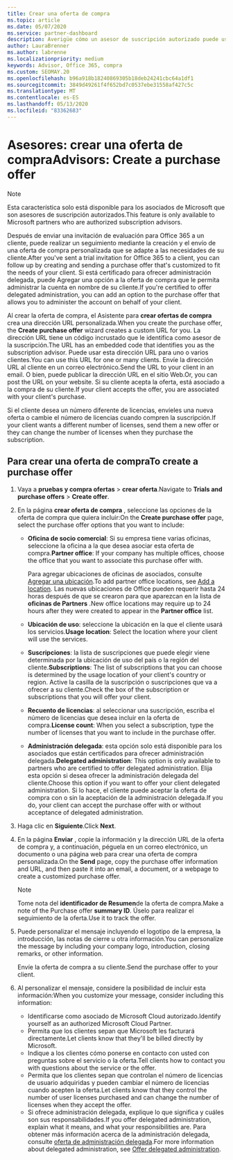 ```yaml
---
title: Crear una oferta de compra
ms.topic: article
ms.date: 05/07/2020
ms.service: partner-dashboard
description: Averigüe cómo un asesor de suscripción autorizado puede usar el centro de partners para crear una oferta de compra y una dirección URL personalizada para incluirlas en las invitaciones de evaluación de Office 365.
author: LauraBrenner
ms.author: labrenne
ms.localizationpriority: medium
keywords: Advisor, Office 365, compra
ms.custom: SEOMAY.20
ms.openlocfilehash: b96a918b18240869305b18deb24241cbc64a1df1
ms.sourcegitcommit: 3849d49261f4f652bd7c0537ebe31558af427c5c
ms.translationtype: MT
ms.contentlocale: es-ES
ms.lasthandoff: 05/13/2020
ms.locfileid: "83362683"
---
```

# <a name="advisors-create-a-purchase-offer"></a><span data-ttu-id="e8cb9-104">Asesores: crear una oferta de compra</span><span class="sxs-lookup"><span data-stu-id="e8cb9-104">Advisors: Create a purchase offer</span></span>

> [!NOTE]
> <span data-ttu-id="e8cb9-105">Esta característica solo está disponible para los asociados de Microsoft que son asesores de suscripción autorizados.</span><span class="sxs-lookup"><span data-stu-id="e8cb9-105">This feature is only available to Microsoft partners who are authorized subscription advisors.</span></span>

<span data-ttu-id="e8cb9-106">Después de enviar una invitación de evaluación para Office 365 a un cliente, puede realizar un seguimiento mediante la creación y el envío de una oferta de compra personalizada que se adapte a las necesidades de su cliente.</span><span class="sxs-lookup"><span data-stu-id="e8cb9-106">After you've sent a trial invitation for Office 365 to a client, you can follow up by creating and sending a purchase offer that's customized to fit the needs of your client.</span></span> <span data-ttu-id="e8cb9-107">Si está certificado para ofrecer administración delegada, puede Agregar una opción a la oferta de compra que le permita administrar la cuenta en nombre de su cliente.</span><span class="sxs-lookup"><span data-stu-id="e8cb9-107">If you're certified to offer delegated administration, you can add an option to the purchase offer that allows you to administer the account on behalf of your client.</span></span>

<span data-ttu-id="e8cb9-108">Al crear la oferta de compra, el Asistente para **crear ofertas de compra** crea una dirección URL personalizada.</span><span class="sxs-lookup"><span data-stu-id="e8cb9-108">When you create the purchase offer, the **Create purchase offer** wizard creates a custom URL for you.</span></span> <span data-ttu-id="e8cb9-109">La dirección URL tiene un código incrustado que le identifica como asesor de la suscripción.</span><span class="sxs-lookup"><span data-stu-id="e8cb9-109">The URL has an embedded code that identifies you as the subscription advisor.</span></span> <span data-ttu-id="e8cb9-110">Puede usar esta dirección URL para uno o varios clientes.</span><span class="sxs-lookup"><span data-stu-id="e8cb9-110">You can use this URL for one or many clients.</span></span> <span data-ttu-id="e8cb9-111">Envíe la dirección URL al cliente en un correo electrónico.</span><span class="sxs-lookup"><span data-stu-id="e8cb9-111">Send the URL to your client in an email.</span></span> <span data-ttu-id="e8cb9-112">O bien, puede publicar la dirección URL en el sitio Web.</span><span class="sxs-lookup"><span data-stu-id="e8cb9-112">Or, you can post the URL on your website.</span></span> <span data-ttu-id="e8cb9-113">Si su cliente acepta la oferta, está asociado a la compra de su cliente.</span><span class="sxs-lookup"><span data-stu-id="e8cb9-113">If your client accepts the offer, you are associated with your client's purchase.</span></span>

<span data-ttu-id="e8cb9-114">Si el cliente desea un número diferente de licencias, envíeles una nueva oferta o cambie el número de licencias cuando compren la suscripción.</span><span class="sxs-lookup"><span data-stu-id="e8cb9-114">If your client wants a different number of licenses, send them a new offer or they can change the number of licenses when they purchase the subscription.</span></span>

## <a name="to-create-a-purchase-offer"></a><span data-ttu-id="e8cb9-115">Para crear una oferta de compra</span><span class="sxs-lookup"><span data-stu-id="e8cb9-115">To create a purchase offer</span></span>

1. <span data-ttu-id="e8cb9-116">Vaya a **pruebas y compra ofertas**  >  **crear oferta**.</span><span class="sxs-lookup"><span data-stu-id="e8cb9-116">Navigate to **Trials and purchase offers** > **Create offer**.</span></span>

2. <span data-ttu-id="e8cb9-117">En la página **crear oferta de compra** , seleccione las opciones de la oferta de compra que quiera incluir:</span><span class="sxs-lookup"><span data-stu-id="e8cb9-117">On the **Create purchase offer** page, select the purchase offer options that you want to include:</span></span>

    - <span data-ttu-id="e8cb9-118">**Oficina de socio comercial**: Si su empresa tiene varias oficinas, seleccione la oficina a la que desea asociar esta oferta de compra.</span><span class="sxs-lookup"><span data-stu-id="e8cb9-118">**Partner office**: If your company has multiple offices, choose the office that you want to associate this purchase offer with.</span></span>

        <span data-ttu-id="e8cb9-119">Para agregar ubicaciones de oficinas de asociados, consulte [Agregar una ubicación](manage-locations.md).</span><span class="sxs-lookup"><span data-stu-id="e8cb9-119">To add partner office locations, see [Add a location](manage-locations.md).</span></span> <span data-ttu-id="e8cb9-120">Las nuevas ubicaciones de Office pueden requerir hasta 24 horas después de que se crearon para que aparezcan en la lista de **oficinas de Partners** .</span><span class="sxs-lookup"><span data-stu-id="e8cb9-120">New office locations may require up to 24 hours after they were created to appear in the **Partner office** list.</span></span>

    - <span data-ttu-id="e8cb9-121">**Ubicación de uso**: seleccione la ubicación en la que el cliente usará los servicios.</span><span class="sxs-lookup"><span data-stu-id="e8cb9-121">**Usage location**: Select the location where your client will use the services.</span></span>
    - <span data-ttu-id="e8cb9-122">**Suscripciones**: la lista de suscripciones que puede elegir viene determinada por la ubicación de uso del país o la región del cliente.</span><span class="sxs-lookup"><span data-stu-id="e8cb9-122">**Subscriptions**: The list of subscriptions that you can choose is determined by the usage location of your client's country or region.</span></span> <span data-ttu-id="e8cb9-123">Active la casilla de la suscripción o suscripciones que va a ofrecer a su cliente.</span><span class="sxs-lookup"><span data-stu-id="e8cb9-123">Check the box of the subscription or subscriptions that you will offer your client.</span></span>
    - <span data-ttu-id="e8cb9-124">**Recuento de licencias**: al seleccionar una suscripción, escriba el número de licencias que desea incluir en la oferta de compra.</span><span class="sxs-lookup"><span data-stu-id="e8cb9-124">**License count**: When you select a subscription, type the number of licenses that you want to include in the purchase offer.</span></span>
    - <span data-ttu-id="e8cb9-125">**Administración delegada**: esta opción solo está disponible para los asociados que están certificados para ofrecer administración delegada.</span><span class="sxs-lookup"><span data-stu-id="e8cb9-125">**Delegated administration**: This option is only available to partners who are certified to offer delegated administration.</span></span> <span data-ttu-id="e8cb9-126">Elija esta opción si desea ofrecer la administración delegada del cliente.</span><span class="sxs-lookup"><span data-stu-id="e8cb9-126">Choose this option if you want to offer your client delegated administration.</span></span> <span data-ttu-id="e8cb9-127">Si lo hace, el cliente puede aceptar la oferta de compra con o sin la aceptación de la administración delegada.</span><span class="sxs-lookup"><span data-stu-id="e8cb9-127">If you do, your client can accept the purchase offer with or without acceptance of delegated administration.</span></span>

3. <span data-ttu-id="e8cb9-128">Haga clic en **Siguiente**.</span><span class="sxs-lookup"><span data-stu-id="e8cb9-128">Click **Next**.</span></span>

4. <span data-ttu-id="e8cb9-129">En la página **Enviar** , copie la información y la dirección URL de la oferta de compra y, a continuación, péguela en un correo electrónico, un documento o una página web para crear una oferta de compra personalizada.</span><span class="sxs-lookup"><span data-stu-id="e8cb9-129">On the **Send** page, copy the purchase offer information and URL, and then paste it into an email, a document, or a webpage to create a customized purchase offer.</span></span>

    > [!NOTE]
    > <span data-ttu-id="e8cb9-130">Tome nota del **identificador de Resumen**de la oferta de compra.</span><span class="sxs-lookup"><span data-stu-id="e8cb9-130">Make a note of the Purchase offer **summary ID**.</span></span> <span data-ttu-id="e8cb9-131">Úselo para realizar el seguimiento de la oferta.</span><span class="sxs-lookup"><span data-stu-id="e8cb9-131">Use it to track the offer.</span></span>

5. <span data-ttu-id="e8cb9-132">Puede personalizar el mensaje incluyendo el logotipo de la empresa, la introducción, las notas de cierre u otra información.</span><span class="sxs-lookup"><span data-stu-id="e8cb9-132">You can personalize the message by including your company logo, introduction, closing remarks, or other information.</span></span>

    <span data-ttu-id="e8cb9-133">Envíe la oferta de compra a su cliente.</span><span class="sxs-lookup"><span data-stu-id="e8cb9-133">Send the purchase offer to your client.</span></span>

6. <span data-ttu-id="e8cb9-134">Al personalizar el mensaje, considere la posibilidad de incluir esta información:</span><span class="sxs-lookup"><span data-stu-id="e8cb9-134">When you customize your message, consider including this information:</span></span>

    - <span data-ttu-id="e8cb9-135">Identificarse como asociado de Microsoft Cloud autorizado.</span><span class="sxs-lookup"><span data-stu-id="e8cb9-135">Identify yourself as an authorized Microsoft Cloud Partner.</span></span>
    - <span data-ttu-id="e8cb9-136">Permita que los clientes sepan que Microsoft les facturará directamente.</span><span class="sxs-lookup"><span data-stu-id="e8cb9-136">Let clients know that they'll be billed directly by Microsoft.</span></span>
    - <span data-ttu-id="e8cb9-137">Indique a los clientes cómo ponerse en contacto con usted con preguntas sobre el servicio o la oferta.</span><span class="sxs-lookup"><span data-stu-id="e8cb9-137">Tell clients how to contact you with questions about the service or the offer.</span></span>
    - <span data-ttu-id="e8cb9-138">Permita que los clientes sepan que controlan el número de licencias de usuario adquiridas y pueden cambiar el número de licencias cuando acepten la oferta.</span><span class="sxs-lookup"><span data-stu-id="e8cb9-138">Let clients know that they control the number of user licenses purchased and can change the number of licenses when they accept the offer.</span></span>
    - <span data-ttu-id="e8cb9-139">Si ofrece administración delegada, explique lo que significa y cuáles son sus responsabilidades.</span><span class="sxs-lookup"><span data-stu-id="e8cb9-139">If you offer delegated administration, explain what it means, and what your responsibilities are.</span></span> <span data-ttu-id="e8cb9-140">Para obtener más información acerca de la administración delegada, consulte [oferta de administración delegada](customers_revoke_admin_privileges.md).</span><span class="sxs-lookup"><span data-stu-id="e8cb9-140">For more information about delegated administration, see [Offer delegated administration](customers_revoke_admin_privileges.md).</span></span>
